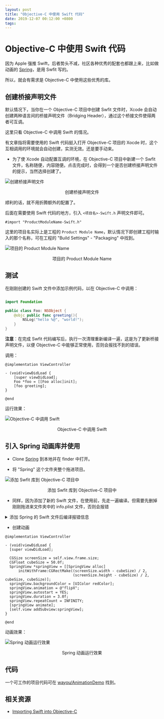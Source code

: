 ```yaml
---
layout: post
title: "Objective-C 中使用 Swift 代码"
date: 2019-12-07 00:12:00 +0800
tags: 
---
```

    
# Objective-C 中使用 Swift 代码

因为 Apple 强推 Swift，后者势头不减，社区各种优秀的配套也都跟上来，比如做动画的 [Spring](https://github.com/MengTo/Spring)，是用 Swfit 写的。

所以，就会有需求是 Objective-C 中使用这些优秀的库。

## 创建桥接声明文件

默认情况下，当你在一个 Objective-C 项目中创建 Swfit 文件时，Xcode 会自动创建两种语言间的桥接声明文件（Bridging Header），通过这个桥接文件使得两者可互调。

这里只看 Objective-C 中调用 Swift 的情况。

有文章指将需要使用的 Swift 代码挺入打开 Objective-C 项目的 Xocde 时，这个互相调用的环境就会自动创建，实测无效。还是要手动来。

- 为了使 Xcode 自动配置互调的环境，在 Objective-C 项目中新建一个 Swfit 文件，名称随便，内容随便。点击完成时，会得到一个是否创建桥接声明文件的提示，当然选择创建了。

![创建桥接声明文件](https://user-images.githubusercontent.com/3783096/70340258-69a28200-188b-11ea-8b08-00b84bbe5ebe.png)
<p align="center">创建桥接声明文件</p>

顺利的话，就不用折腾额外的配置了。

后面在需要使用 Swift 代码的地方，引入 `<项目名>-Swift.h` 声明文件即可。

```objc
#import "ProductModuleName-Swift.h"
```

这里的项目名实际上是工程的 `Product Module Name`，默认情况下即创建工程时输入的那个名称，可在工程的 "Build Settings" - "Packaging" 中找到。

![项目的 Product Module Name](https://user-images.githubusercontent.com/3783096/70340256-6909eb80-188b-11ea-94eb-55eef2c964da.png)
<p align="center">项目的 Product Module Name</p>

## 测试

在刚刚创建的 Swift 文件中添加示例代码，以在 Objective-C 中调用：

```swift

import Foundation

public class Foo: NSObject {
    @objc public func greeting(){
        NSLog("hello %@", "world!");
    }
}

```

**注意**：在完成 Swfit 代码编写后，执行一次清理重新编译一遍，这是为了更新桥接声明文件，以便 Objective-C 中能够正常使用，否则会报找不到的错误。

调用：

```objc
@implementation ViewController

- (void)viewDidLoad {
    [super viewDidLoad];
    Foo *foo = [[Foo alloc]init];
    [foo greeting];
}

@end
```

运行效果：

![Objective-C 中调用 Swift](https://user-images.githubusercontent.com/3783096/70340254-6909eb80-188b-11ea-8046-a77c7339de03.png)
<p align="center">Objective-C 中调用 Swift</p>



## 引入 Spring 动画库并使用

- Clone [Spring](https://github.com/MengTo/Spring) 到本地并在 finder 中打开。

- 将 "Spring" 这个文件夹整个拖进项目。

![添加 Swfit 库到 Objective-C 项目中](https://user-images.githubusercontent.com/3783096/70340250-68715500-188b-11ea-9c15-4915c7b13ec7.png)
<p align="center">添加 Swfit 库到 Objective-C 项目中</p>


- 同样，因为添加了新的 Swift 文件，在使用前，先走一遍编译。但需要先删掉刚刚拖进来文件夹中的 info.plist 文件，否则会报错

<details>
<summary>添加 Spring 的 Swift 文件后编译报错信息</summary>

```
Multiple commands produce '/some/path/Library/Developer/Xcode/DerivedData/AnimationDemo-fhnpmfdgpuonqdevdvdysbcfjivn/Build/Products/Debug-iphonesimulator/AnimationDemo.app/Info.plist':
1) Target 'AnimationDemo' (project 'AnimationDemo') has copy command from '/some/path/work/dev/github/AnimationDemo/AnimationDemo/Spring/Info.plist' to '/some/path/Library/Developer/Xcode/DerivedData/AnimationDemo-fhnpmfdgpuonqdevdvdysbcfjivn/Build/Products/Debug-iphonesimulator/AnimationDemo.app/Info.plist'
2) Target 'AnimationDemo' (project 'AnimationDemo') has process command with output '/some/path/Library/Developer/Xcode/DerivedData/AnimationDemo-fhnpmfdgpuonqdevdvdysbcfjivn/Build/Products/Debug-iphonesimulator/AnimationDemo.app/Info.plist'
```
</details>

- 创建动画

```objc
@implementation ViewController

- (void)viewDidLoad {
  [super viewDidLoad];

  CGSize screenSize = self.view.frame.size;
  CGFloat cubeSize = 50.0f;
  SpringView *springView = [[SpringView alloc]
      initWithFrame:CGRectMake((screenSize.width - cubeSize) / 2,
                               (screenSize.height - cubeSize) / 2, cubeSize, cubeSize)];
  springView.backgroundColor = [UIColor redColor];
  springView.animation = @"flipX";
  springView.autostart = YES;
  springView.duration = 3.0f;
  springView.repeatCount = INFINITY;
  [springView animate];
  [self.view addSubview:springView];
}

@end
```

动画效果：

![Spring 动画运行效果](https://user-images.githubusercontent.com/3783096/70340252-6909eb80-188b-11ea-9d54-98ade26f3105.gif)
<p align="center">Spring 动画运行效果</p>

## 代码

一个可工作的项目代码可在 [wayou/AnimationDemo](https://github.com/wayou/AnimationDemo) 找到。

## 相关资源

- [Importing Swift into Objective-C](https://developer.apple.com/documentation/swift/imported_c_and_objective-c_apis/importing_swift_into_objective-c)
    